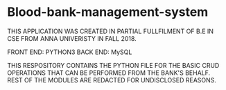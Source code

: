 # Blood-bank-management-system

THIS APPLICATION WAS CREATED IN PARTIAL FULLFILMENT OF B.E IN CSE FROM ANNA UNIVERISTY IN FALL 2018.

FRONT END: PYTHON3
BACK END: MySQL

THIS RESPOSITORY CONTAINS THE PYTHON FILE FOR THE BASIC CRUD OPERATIONS THAT CAN BE PERFORMED FROM THE BANK'S BEHALF. REST OF THE MODULES ARE REDACTED FOR UNDISCLOSED REASONS.
